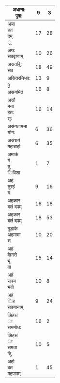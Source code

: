 | अधाना:<br>पुषा:            | 9  | 3  |
|----------------------------|----|----|
| अया<br>हत<br>दम्<br>ु      | 17 | 28 |
| अथ:<br>सववृाणाम्           | 10 | 26 |
| असतबुि:<br>सव              | 18 | 49 |
| असितरनिभव:                 | 13 | 9  |
| ते<br>असयमितं              | 16 | 8  |
| असौ<br>मया<br>हत:<br>शु:   | 16 | 14 |
| असंयतामना<br>योग:          | 6  | 36 |
| असंशयं<br>महाबाहो          | 6  | 35 |
| अमाकं<br>ये<br>तु<br>िविशा | 1  | 7  |
| अहं<br>तुरहं<br>य:         | 9  | 16 |
| अहकार<br>बलं दपम्          | 16 | 18 |
| अहकार<br>बलं दपम्          | 18 | 53 |
| गुडाके<br>अहमामा<br>श      | 10 | 20 |
| अहं<br>वैानरो<br>भू<br>वा  | 15 | 14 |
| अहं<br>सवय<br>भवो          | 10 | 8  |
| अहं<br>िह<br>सवयानाम्      | 9  | 24 |
| अिहसं<br>ा<br>सयमोध:       | 16 | 2  |
| अिहसं<br>ा<br>समता<br>तुि: | 10 | 5  |
| अहो<br>बत<br>महपापम्       | 1  | 45 |